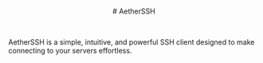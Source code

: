 <br>
<p align="center">
    # AetherSSH

</p>
<br>

AetherSSH is a simple, intuitive, and powerful SSH client designed to make connecting to your servers effortless.
